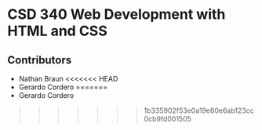 # CSD 340 Web Development with HTML and CSS
## Contributors
 * Nathan Braun
<<<<<<< HEAD
 * Gerardo Cordero
=======
 * Gerardo Cordero

>>>>>>> 1b335902f53e0a19e80e6ab123cc0cb9fd001505
